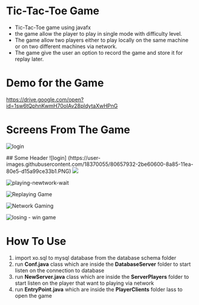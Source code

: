 # Tic-Tac-Toe Game

- Tic-Tac-Toe game using javafx
- the game allow the player to play in single mode with difficulty level.
- The game allow two players either to play locally on the same machine or on two different machines via network.
- The game give the user an option to record the game and store it for replay later.

# Demo for the Game
https://drive.google.com/open?id=1sw6tQphnKwmH70oIAv28pldytaXwHPnG


# Screens From The Game
![login](https://user-images.githubusercontent.com/18370055/80657932-2be60600-8a85-11ea-80e5-d15a99ce33b1.PNG)

<section data-markdown>
  ## Some Header
  ![login] (https://user-images.githubusercontent.com/18370055/80657932-2be60600-8a85-11ea-80e5-d15a99ce33b1.PNG)
<!--   ![alt_text](images/an_image.jpg) -->
  <img src="https://user-images.githubusercontent.com/18370055/80657932-2be60600-8a85-11ea-80e5-d15a99ce33b1.PNG"/>
</section>

![playing-newtwork-wait](https://user-images.githubusercontent.com/18370055/80657975-3accb880-8a85-11ea-8374-967006b7baed.PNG)

![Replaying Game](https://user-images.githubusercontent.com/18370055/80657978-3bfde580-8a85-11ea-9639-ba3c7d577dc3.PNG)

![Network Gaming](https://user-images.githubusercontent.com/18370055/80657958-36080480-8a85-11ea-9766-5dac0350a287.PNG)

![losing - win game](https://user-images.githubusercontent.com/18370055/80658182-be86a500-8a85-11ea-99a5-8fb110d9c1e7.PNG)

# How To Use 
1. import xo.sql to mysql database from the  database schema folder
2. run **Conf.java** class which are inside the **DatabaseServer** folder to start listen on the connection to database
3. run **NewServer.java** class which are inside the **ServerPlayers** folder to start listen on the player that want to playing via network
4. run **EntryPoint.java** which are inside the **PlayerClients** folder lass to open the game  
